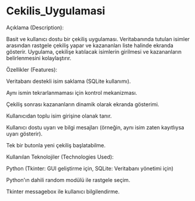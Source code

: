 # Cekilis_Uygulamasi


Açıklama (Description):

Basit ve kullanıcı dostu bir çekiliş uygulaması. Veritabanında tutulan isimler arasından rastgele çekiliş yapar ve kazananları liste halinde ekranda gösterir. Uygulama, çekilişe katılacak isimlerin girilmesi ve kazananların belirlenmesini kolaylaştırır.



Özellikler (Features):

Veritabanı destekli isim saklama (SQLite kullanımı).

Aynı ismin tekrarlanmaması için kontrol mekanizması.

Çekiliş sonrası kazananların dinamik olarak ekranda gösterimi.

Kullanıcıdan toplu isim girişine olanak tanır.

Kullanıcı dostu uyarı ve bilgi mesajları (örneğin, aynı isim zaten kayıtlıysa uyarı gösterir).

Tek bir butonla yeni çekiliş başlatabilme.





Kullanılan Teknolojiler (Technologies Used):

Python (Tkinter: GUI geliştirme için, SQLite: Veritabanı yönetimi için)

Python'ın dahili random modülü ile rastgele seçim.

Tkinter messagebox ile kullanıcı bilgilendirme.
